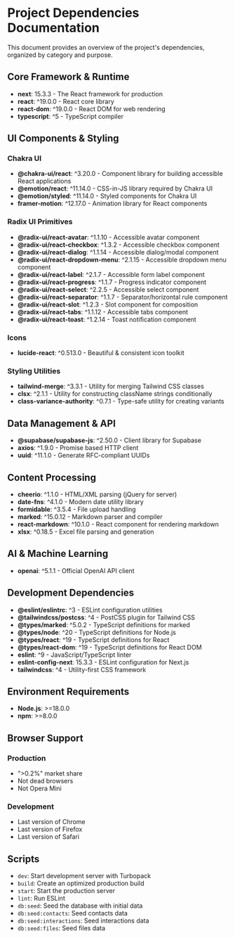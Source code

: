 # Project Dependencies Documentation

This document provides an overview of the project's dependencies, organized by category and purpose.

## Core Framework & Runtime

- **next**: 15.3.3 - The React framework for production
- **react**: ^19.0.0 - React core library
- **react-dom**: ^19.0.0 - React DOM for web rendering
- **typescript**: ^5 - TypeScript compiler

## UI Components & Styling

### Chakra UI
- **@chakra-ui/react**: ^3.20.0 - Component library for building accessible React applications
- **@emotion/react**: ^11.14.0 - CSS-in-JS library required by Chakra UI
- **@emotion/styled**: ^11.14.0 - Styled components for Chakra UI
- **framer-motion**: ^12.17.0 - Animation library for React components

### Radix UI Primitives
- **@radix-ui/react-avatar**: ^1.1.10 - Accessible avatar component
- **@radix-ui/react-checkbox**: ^1.3.2 - Accessible checkbox component
- **@radix-ui/react-dialog**: ^1.1.14 - Accessible dialog/modal component
- **@radix-ui/react-dropdown-menu**: ^2.1.15 - Accessible dropdown menu component
- **@radix-ui/react-label**: ^2.1.7 - Accessible form label component
- **@radix-ui/react-progress**: ^1.1.7 - Progress indicator component
- **@radix-ui/react-select**: ^2.2.5 - Accessible select component
- **@radix-ui/react-separator**: ^1.1.7 - Separator/horizontal rule component
- **@radix-ui/react-slot**: ^1.2.3 - Slot component for composition
- **@radix-ui/react-tabs**: ^1.1.12 - Accessible tabs component
- **@radix-ui/react-toast**: ^1.2.14 - Toast notification component

### Icons
- **lucide-react**: ^0.513.0 - Beautiful & consistent icon toolkit

### Styling Utilities
- **tailwind-merge**: ^3.3.1 - Utility for merging Tailwind CSS classes
- **clsx**: ^2.1.1 - Utility for constructing className strings conditionally
- **class-variance-authority**: ^0.7.1 - Type-safe utility for creating variants

## Data Management & API

- **@supabase/supabase-js**: ^2.50.0 - Client library for Supabase
- **axios**: ^1.9.0 - Promise based HTTP client
- **uuid**: ^11.1.0 - Generate RFC-compliant UUIDs

## Content Processing

- **cheerio**: ^1.1.0 - HTML/XML parsing (jQuery for server)
- **date-fns**: ^4.1.0 - Modern date utility library
- **formidable**: ^3.5.4 - File upload handling
- **marked**: ^15.0.12 - Markdown parser and compiler
- **react-markdown**: ^10.1.0 - React component for rendering markdown
- **xlsx**: ^0.18.5 - Excel file parsing and generation

## AI & Machine Learning

- **openai**: ^5.1.1 - Official OpenAI API client

## Development Dependencies

- **@eslint/eslintrc**: ^3 - ESLint configuration utilities
- **@tailwindcss/postcss**: ^4 - PostCSS plugin for Tailwind CSS
- **@types/marked**: ^5.0.2 - TypeScript definitions for marked
- **@types/node**: ^20 - TypeScript definitions for Node.js
- **@types/react**: ^19 - TypeScript definitions for React
- **@types/react-dom**: ^19 - TypeScript definitions for React DOM
- **eslint**: ^9 - JavaScript/TypeScript linter
- **eslint-config-next**: 15.3.3 - ESLint configuration for Next.js
- **tailwindcss**: ^4 - Utility-first CSS framework

## Environment Requirements

- **Node.js**: >=18.0.0
- **npm**: >=8.0.0

## Browser Support

### Production
- ">0.2%" market share
- Not dead browsers
- Not Opera Mini

### Development
- Last version of Chrome
- Last version of Firefox
- Last version of Safari

## Scripts

- `dev`: Start development server with Turbopack
- `build`: Create an optimized production build
- `start`: Start the production server
- `lint`: Run ESLint
- `db:seed`: Seed the database with initial data
- `db:seed:contacts`: Seed contacts data
- `db:seed:interactions`: Seed interactions data
- `db:seed:files`: Seed files data
